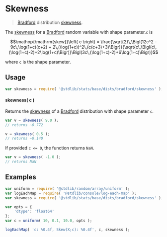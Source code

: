 <!--

@license Apache-2.0

Copyright (c) 2025 The Stdlib Authors.

Licensed under the Apache License, Version 2.0 (the "License");
you may not use this file except in compliance with the License.
You may obtain a copy of the License at

   http://www.apache.org/licenses/LICENSE-2.0

Unless required by applicable law or agreed to in writing, software
distributed under the License is distributed on an "AS IS" BASIS,
WITHOUT WARRANTIES OR CONDITIONS OF ANY KIND, either express or implied.
See the License for the specific language governing permissions and
limitations under the License.

-->

# Skewness

> [Bradford][bradford-distribution] distribution [skewness][skewness].

<!-- Section to include introductory text. Make sure to keep an empty line after the intro `section` element and another before the `/section` close. -->

<section class="intro">

The [skewness][skewness] for a [Bradford][bradford-distribution] random variable with shape parameter.`c` is

<!-- <equation class="equation" label="eq:bradford_skewness" align="center" raw="\operatorname{skew}\left( c \right) = \frac{\sqrt{2}\,\Bigl(12c^2 - 9c\,\log(1+c)(c+2) +2\,(\log(1+c))^2\,(c(c+3)+3)\Bigr)}{\sqrt{c\,\Bigl(c\,(\log(1+c)-2)+2\log(1+c)\Bigr)}\Bigl(3c\,(\log(1+c)-2)+6\log(1+c)\Bigr)}" alt="Skewness for a bradford distribution."> -->

```math
\mathop{\mathrm{skew}}\left( c \right) = \frac{\sqrt{2}\,\Bigl(12c^2 - 9c\,\log(1+c)(c+2) + 2\,(\log(1+c))^2\,(c(c+3)+3)\Bigr)}{\sqrt{c\,\Bigl(c\,(\log(1+c)-2)+2\log(1+c)\Bigr)}\Bigl(3c\,(\log(1+c)-2)+6\log(1+c)\Bigr)}
```

<!-- </equation> -->

where `c` is the shape parameter.

</section>

<!-- /.intro -->

<!-- Package usage documentation. -->

<section class="usage">

## Usage

```javascript
var skewness = require( '@stdlib/stats/base/dists/bradford/skewness' );
```

#### skewness( c )

Returns the [skewness][skewness] of a [Bradford][bradford-distribution] distribution with shape parameter `c`.

```javascript
var v = skewness( 9.0 );
// returns ~0.772

v = skewness( 0.5 );
// returns ~0.140
```

If provided `c <= 0`, the function returns `NaN`.

```javascript
var v = skewness( -1.0 );
// returns NaN
```

</section>

<!-- /.usage -->

<!-- Package usage notes. Make sure to keep an empty line after the `section` element and another before the `/section` close. -->

<section class="notes">

</section>

<!-- /.notes -->

<!-- Package usage examples. -->

<section class="examples">

## Examples

<!-- eslint no-undef: "error" -->

```javascript
var uniform = require( '@stdlib/random/array/uniform' );
var logEachMap = require( '@stdlib/console/log-each-map' );
var skewness = require( '@stdlib/stats/base/dists/bradford/skewness' );

var opts = {
    'dtype': 'float64'
};
var c = uniform( 10, 0.1, 10.0, opts );

logEachMap( 'c: %0.4f, Skew(X;c): %0.4f', c, skewness );
```

</section>

<!-- /.examples -->

<!-- Section to include cited references. If references are included, add a horizontal rule *before* the section. Make sure to keep an empty line after the `section` element and another before the `/section` close. -->

<section class="references">

</section>

<!-- /.references -->

<!-- Section for related `stdlib` packages. Do not manually edit this section, as it is automatically populated. -->

<section class="related">

</section>

<!-- /.related -->

<!-- Section for all links. Make sure to keep an empty line after the `section` element and another before the `/section` close. -->

<section class="links">

[bradford-distribution]: https://en.wikipedia.org/wiki/Bradford%27s_law

[skewness]: https://en.wikipedia.org/wiki/Skewness

</section>

<!-- /.links -->
